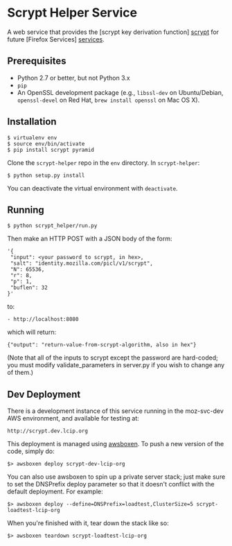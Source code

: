 # Scrypt Helper Service

A web service that provides the [scrypt key derivation function] [scrypt] for future [Firefox Services] [services].

[scrypt]: http://en.wikipedia.org/wiki/Scrypt
[services]: https://services.mozilla.com/

## Prerequisites

* Python 2.7 or better, but not Python 3.x
* `pip`
* An OpenSSL development package (e.g., `libssl-dev` on Ubuntu/Debian, `openssl-devel` on Red Hat, `brew install openssl` on Mac OS X).

## Installation

    $ virtualenv env
    $ source env/bin/activate
    $ pip install scrypt pyramid

Clone the `scrypt-helper` repo in the `env` directory. In `scrypt-helper`:

    $ python setup.py install

You can deactivate the virtual environment with `deactivate`.

## Running

    $ python scrypt_helper/run.py

Then make an HTTP POST with a JSON body of the form:

    '{
     "input": <your password to scrypt, in hex>,
     "salt": "identity.mozilla.com/picl/v1/scrypt",
     "N": 65536,
     "r": 8,
     "p": 1,
     "buflen": 32
    }'

to:

    - http://localhost:8080

which will return:

    {"output": "return-value-from-scrypt-algorithm, also in hex"}

(Note that all of the inputs to scrypt except the password are hard-coded; you must modify validate_parameters in server.py if you wish to change any of them.)


## Dev Deployment

There is a development instance of this service running in the moz-svc-dev
AWS environment, and available for testing at:

    http://scrypt.dev.lcip.org

This deployment is managed using [awsboxen].  To push a new version of the
code, simply do:

    $> awsboxen deploy scrypt-dev-lcip-org

You can also use awsboxen to spin up a private server stack; just make sure
to set the DNSPrefix deploy parameter so that it doesn't conflict with the
default deployment.  For example:

    $> awsboxen deploy --define=DNSPrefix=loadtest,ClusterSize=5 scrypt-loadtest-lcip-org

When you're finished with it, tear down the stack like so:

    $> awsboxen teardown scrypt-loadtest-lcip-org


[awsboxen]: https://github.com/mozilla/awsboxen/
